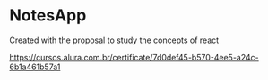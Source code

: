 # NotesApp
Created with the proposal to study the concepts of react

https://cursos.alura.com.br/certificate/7d0def45-b570-4ee5-a24c-6b1a461b57a1
